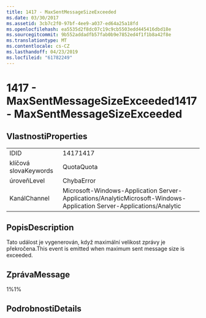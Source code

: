 ```yaml
---
title: 1417 - MaxSentMessageSizeExceeded
ms.date: 03/30/2017
ms.assetid: 3cb7c2f0-97bf-4ee9-a037-ed64a25a18fd
ms.openlocfilehash: ea5535d2f8dc07c19c9cb5503edd445416dbd18e
ms.sourcegitcommit: 9b552addadfb57fab0b9e7852ed4f1f1b8a42f8e
ms.translationtype: MT
ms.contentlocale: cs-CZ
ms.lasthandoff: 04/23/2019
ms.locfileid: "61782249"
---
```

# <a name="1417---maxsentmessagesizeexceeded"></a><span data-ttu-id="2011d-102">1417 - MaxSentMessageSizeExceeded</span><span class="sxs-lookup"><span data-stu-id="2011d-102">1417 - MaxSentMessageSizeExceeded</span></span>
## <a name="properties"></a><span data-ttu-id="2011d-103">Vlastnosti</span><span class="sxs-lookup"><span data-stu-id="2011d-103">Properties</span></span>  
  
|||  
|-|-|  
|<span data-ttu-id="2011d-104">ID</span><span class="sxs-lookup"><span data-stu-id="2011d-104">ID</span></span>|<span data-ttu-id="2011d-105">1417</span><span class="sxs-lookup"><span data-stu-id="2011d-105">1417</span></span>|  
|<span data-ttu-id="2011d-106">klíčová slova</span><span class="sxs-lookup"><span data-stu-id="2011d-106">Keywords</span></span>|<span data-ttu-id="2011d-107">Quota</span><span class="sxs-lookup"><span data-stu-id="2011d-107">Quota</span></span>|  
|<span data-ttu-id="2011d-108">úroveň</span><span class="sxs-lookup"><span data-stu-id="2011d-108">Level</span></span>|<span data-ttu-id="2011d-109">Chyba</span><span class="sxs-lookup"><span data-stu-id="2011d-109">Error</span></span>|  
|<span data-ttu-id="2011d-110">Kanál</span><span class="sxs-lookup"><span data-stu-id="2011d-110">Channel</span></span>|<span data-ttu-id="2011d-111">Microsoft-Windows-Application Server-Applications/Analytic</span><span class="sxs-lookup"><span data-stu-id="2011d-111">Microsoft-Windows-Application Server-Applications/Analytic</span></span>|  
  
## <a name="description"></a><span data-ttu-id="2011d-112">Popis</span><span class="sxs-lookup"><span data-stu-id="2011d-112">Description</span></span>  
 <span data-ttu-id="2011d-113">Tato událost je vygenerován, když maximální velikost zprávy je překročena.</span><span class="sxs-lookup"><span data-stu-id="2011d-113">This event is emitted when maximum sent message size is exceeded.</span></span>  
  
## <a name="message"></a><span data-ttu-id="2011d-114">Zpráva</span><span class="sxs-lookup"><span data-stu-id="2011d-114">Message</span></span>  
 <span data-ttu-id="2011d-115">1%</span><span class="sxs-lookup"><span data-stu-id="2011d-115">1%</span></span>  
  
## <a name="details"></a><span data-ttu-id="2011d-116">Podrobnosti</span><span class="sxs-lookup"><span data-stu-id="2011d-116">Details</span></span>
